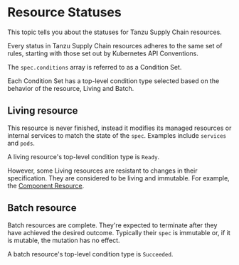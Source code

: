 # Resource Statuses

This topic tells you about the statuses for Tanzu Supply Chain resources.

Every status in Tanzu Supply Chain resources adheres to the same set of rules, starting with those
set out by Kubernetes API Conventions.

The `spec.conditions` array is referred to as a Condition Set.

Each Condition Set has a top-level condition type selected based on the behavior of the resource,
Living and Batch.

## Living resource

This resource is never finished, instead it modifies its managed resources or internal services
to match the state of the `spec`. Examples include `services` and `pods`.

A living resource's top-level condition type is `Ready`.

However, some Living resources are resistant to changes in their specification. They are considered
to be living and immutable. For example, the [Component Resource](component.hbs.md).

## Batch resource

Batch resources are complete. They're expected to terminate after they have achieved the desired
outcome. Typically their `spec` is immutable or, if it is mutable, the mutation has no effect.

A batch resource's top-level condition type is `Succeeded`.